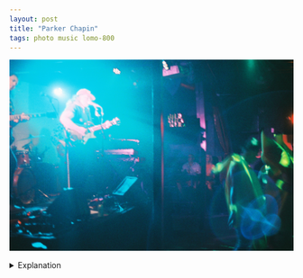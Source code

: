 ```yaml
---
layout: post
title: "Parker Chapin"
tags: photo music lomo-800
---
```


![Parker Chapin](/assets/images/2022-06/2022-06-24-parker-chapin.jpg)

<details>
	<summary>Explanation</summary>

	This is a fun picture I took of the second show of the night, Parker Chapin. Parker Chapin is an Austin area based musician who plays a blend of folk and pop/rock. His show is pretty high energy and quite charismatic even if that isn't the first thing you think of when he walks on stage.<br><br>

	When I go see a show, I tend to come early and stay through the headliner if I'm not in a rush or it isn't a festival. This lets me listen to music I wouldn't normally listen to and and this falls into that camp. Going into the night I'd heard Christine Renner before and had listened to a bit of Katie Toupin. However, Parker Chapin was a complete unknown to me.<br><br>

	Listening to his music now, some time after the show, I'm still not sure I'd intentionally go see him. The music kind of floats along, lilting. It's very relaxing to listen to but doesn't necessarily inspire me to seek it out if that makes sense. However, what I will say is that his live show is a fair bit more fun and energetic.<br><br>

	This picture therefore is me trying to express some of that energy. I won't lie and say that this picture is exactly what I was aiming for. But I wanted to take a picture of the crowd, in this case a bachelorette party full of folks in banana costumes, interacting with the music. The backlighting was intentional but stronger than I expected. The really unexpected bit was how lit he actually ended up. There's a pink light off to the left shining on him which doesn't seem like it should be that strong but I guess it's timed with the strong blue light in the back, creating this luminescent effect.<br><br>

	Overall I think the picture's a success, even if it's stranger than I expected. Do I wish the crowd were closer to the stage? Yes. Do I wish I could've reoriented a bit to tamp down a bit of the strong blue light in the back? Maybe. It's definitely the type of picture that I like but also gives me more ways to think about the scenes in front of me. Quite frankly, that's all I can really hope for in a picture.
</details>
